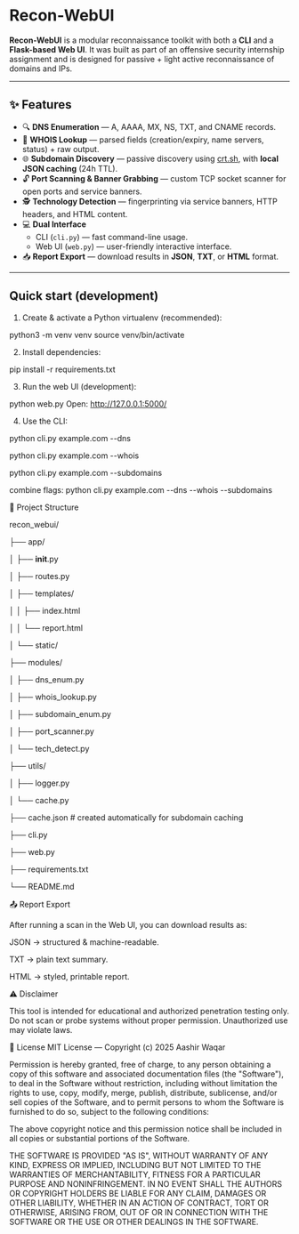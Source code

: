 # Recon-WebUI

**Recon-WebUI** is a modular reconnaissance toolkit with both a **CLI** and a **Flask-based Web UI**.
It was built as part of an offensive security internship assignment and is designed for passive + light active reconnaissance of domains and IPs.

---

## ✨ Features

- 🔍 **DNS Enumeration** — A, AAAA, MX, NS, TXT, and CNAME records.
- 📑 **WHOIS Lookup** — parsed fields (creation/expiry, name servers, status) + raw output.
- 🌐 **Subdomain Discovery** — passive discovery using [crt.sh](https://crt.sh), with **local JSON caching** (24h TTL).
- 🔓 **Port Scanning & Banner Grabbing** — custom TCP socket scanner for open ports and service banners.
- 🕵️ **Technology Detection** — fingerprinting via service banners, HTTP headers, and HTML content.
- 💻 **Dual Interface**
  - CLI (`cli.py`) — fast command-line usage.
  - Web UI (`web.py`) — user-friendly interactive interface.
- 📥 **Report Export** — download results in **JSON**, **TXT**, or **HTML** format.

---

## Quick start (development)

1. Create & activate a Python virtualenv (recommended):

python3 -m venv venv
source venv/bin/activate

2. Install dependencies:

pip install -r requirements.txt

3. Run the web UI (development):

python web.py
Open: http://127.0.0.1:5000/

4. Use the CLI:

python cli.py example.com --dns

python cli.py example.com --whois

python cli.py example.com --subdomains

combine flags: python cli.py example.com --dns --whois --subdomains

📂 Project Structure

recon_webui/

├── app/

│   ├── __init__.py

│   ├── routes.py

│   ├── templates/

│   │   ├── index.html

│   │   └── report.html

│   └── static/

├── modules/

│   ├── dns_enum.py

│   ├── whois_lookup.py

│   ├── subdomain_enum.py

│   ├── port_scanner.py

│   └── tech_detect.py

├── utils/

│   ├── logger.py

│   └── cache.py

├── cache.json          # created automatically for subdomain caching

├── cli.py

├── web.py

├── requirements.txt

└── README.md

📤 Report Export

After running a scan in the Web UI, you can download results as:

JSON → structured & machine-readable.

TXT → plain text summary.

HTML → styled, printable report.

⚠️ Disclaimer

This tool is intended for educational and authorized penetration testing only.
Do not scan or probe systems without proper permission. Unauthorized use may violate laws.

📜 License
MIT License — Copyright (c) 2025 Aashir Waqar

Permission is hereby granted, free of charge, to any person obtaining a copy
of this software and associated documentation files (the "Software"), to deal
in the Software without restriction, including without limitation the rights
to use, copy, modify, merge, publish, distribute, sublicense, and/or sell
copies of the Software, and to permit persons to whom the Software is
furnished to do so, subject to the following conditions:

The above copyright notice and this permission notice shall be included in all
copies or substantial portions of the Software.

THE SOFTWARE IS PROVIDED "AS IS", WITHOUT WARRANTY OF ANY KIND, EXPRESS OR
IMPLIED, INCLUDING BUT NOT LIMITED TO THE WARRANTIES OF MERCHANTABILITY,
FITNESS FOR A PARTICULAR PURPOSE AND NONINFRINGEMENT. IN NO EVENT SHALL THE
AUTHORS OR COPYRIGHT HOLDERS BE LIABLE FOR ANY CLAIM, DAMAGES OR OTHER
LIABILITY, WHETHER IN AN ACTION OF CONTRACT, TORT OR OTHERWISE, ARISING FROM,
OUT OF OR IN CONNECTION WITH THE SOFTWARE OR THE USE OR OTHER DEALINGS IN THE
SOFTWARE.
